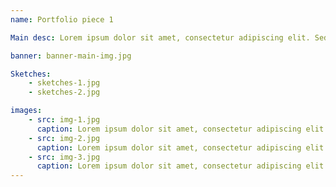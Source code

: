 ```yaml
---
name: Portfolio piece 1 

Main desc: Lorem ipsum dolor sit amet, consectetur adipiscing elit. Sed elit tellus, venenatis sit amet purus eu, pharetra venenatis arcu. Duis risus dui, ornare porta interdum et, tincidunt sit amet enim. Phasellus id eros justo. Pellentesque purus est, interdum id imperdiet in, porttitor eu sapien. Ut vitae tortor vulputate, ultrices augue ut, lobortis eros. Quisque id dapibus mauris. Duis sit amet viverra enim. Donec sem erat, varius nec dignissim quis, tempus sit amet tellus.

banner: banner-main-img.jpg

Sketches:
    - sketches-1.jpg
    - sketches-2.jpg

images: 
    - src: img-1.jpg 
      caption: Lorem ipsum dolor sit amet, consectetur adipiscing elit.
    - src: img-2.jpg
      caption: Lorem ipsum dolor sit amet, consectetur adipiscing elit.
    - src: img-3.jpg
      caption: Lorem ipsum dolor sit amet, consectetur adipiscing elit.
---
```

